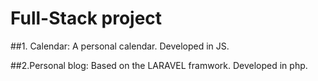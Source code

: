 # Full-Stack project

##1. Calendar:  A personal calendar.  Developed in JS.

##2.Personal blog:  Based on the LARAVEL framwork.  Developed in php.

